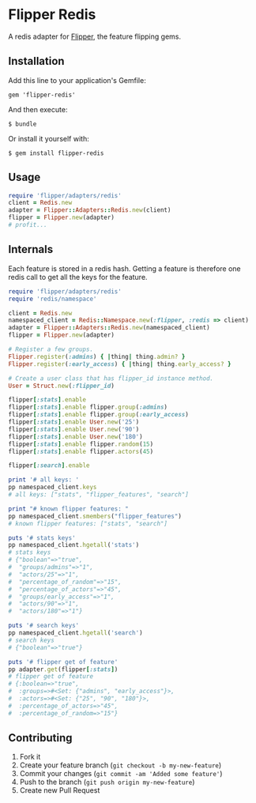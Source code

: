 # Flipper Redis

A redis adapter for [Flipper](https://github.com/jnunemaker/flipper), the feature flipping gems.

## Installation

Add this line to your application's Gemfile:

    gem 'flipper-redis'

And then execute:

    $ bundle

Or install it yourself with:

    $ gem install flipper-redis

## Usage

```ruby
require 'flipper/adapters/redis'
client = Redis.new
adapter = Flipper::Adapters::Redis.new(client)
flipper = Flipper.new(adapter)
# profit...
```

## Internals

Each feature is stored in a redis hash. Getting a feature is therefore one redis call to get all the keys for the feature.

```ruby
require 'flipper/adapters/redis'
require 'redis/namespace'

client = Redis.new
namespaced_client = Redis::Namespace.new(:flipper, :redis => client)
adapter = Flipper::Adapters::Redis.new(namespaced_client)
flipper = Flipper.new(adapter)

# Register a few groups.
Flipper.register(:admins) { |thing| thing.admin? }
Flipper.register(:early_access) { |thing| thing.early_access? }

# Create a user class that has flipper_id instance method.
User = Struct.new(:flipper_id)

flipper[:stats].enable
flipper[:stats].enable flipper.group(:admins)
flipper[:stats].enable flipper.group(:early_access)
flipper[:stats].enable User.new('25')
flipper[:stats].enable User.new('90')
flipper[:stats].enable User.new('180')
flipper[:stats].enable flipper.random(15)
flipper[:stats].enable flipper.actors(45)

flipper[:search].enable

print '# all keys: '
pp namespaced_client.keys
# all keys: ["stats", "flipper_features", "search"]

print "# known flipper features: "
pp namespaced_client.smembers("flipper_features")
# known flipper features: ["stats", "search"]

puts '# stats keys'
pp namespaced_client.hgetall('stats')
# stats keys
# {"boolean"=>"true",
#  "groups/admins"=>"1",
#  "actors/25"=>"1",
#  "percentage_of_random"=>"15",
#  "percentage_of_actors"=>"45",
#  "groups/early_access"=>"1",
#  "actors/90"=>"1",
#  "actors/180"=>"1"}

puts '# search keys'
pp namespaced_client.hgetall('search')
# search keys
# {"boolean"=>"true"}

puts '# flipper get of feature'
pp adapter.get(flipper[:stats])
# flipper get of feature
# {:boolean=>"true",
#  :groups=>#<Set: {"admins", "early_access"}>,
#  :actors=>#<Set: {"25", "90", "180"}>,
#  :percentage_of_actors=>"45",
#  :percentage_of_random=>"15"}
```

## Contributing

1. Fork it
2. Create your feature branch (`git checkout -b my-new-feature`)
3. Commit your changes (`git commit -am 'Added some feature'`)
4. Push to the branch (`git push origin my-new-feature`)
5. Create new Pull Request

